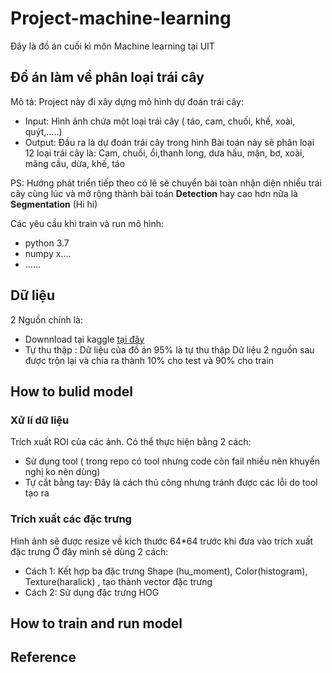 # Project-machine-learning
Đây là đồ án cuối kì môn Machine learning tại UIT

## Đồ án làm về phân loại  trái cây 
Mô tả: Project này đi xây dựng mô hình dự đoán trái cây:
+ Input: Hình ảnh chứa một loại trái cây ( táo, cam, chuối, khế, xoài, quýt,.....)
+ Output: Đầu ra là dự đoán trái cây trong hình 
Bài toán này sẽ phân loại 12 loại trái cây là: Cam, chuối, ổi,thanh long, dưa hấu, mận, bơ, xoài, mãng cầu, dừa,  khế, táo

PS: Hướng phát triển tiếp theo có lẽ sẽ chuyển bài toàn nhận diện nhiều trái cây cùng lúc và mở rộng thành bài toán **Detection** hay cao hơn nữa là  **Segmentation** (Hi hi)

Các yêu cầu khi train và run mô hình: 
+ python 3.7
+ numpy x....
+ ......
## Dữ liệu 
2 Nguồn chính là: 
* Downnload tại kaggle [tại đây](https://www.kaggle.com/mbkinaci/fruit-images-for-object-detection)
* Tự thu thập :  Dữ liệu của đồ án 95% là tự thu thập
Dữ liệu 2 nguồn sau được trộn lại và chia ra thành 10% cho test và 90% cho train 
## How to bulid model 
### Xử lí dữ liệu
Trích xuất ROI của các ảnh. Có thể thực hiện bằng 2 cách:
* Sử dụng tool ( trong repo có tool nhưng code còn fail nhiều nên khuyến nghị ko nên dùng)
* Tự cắt bằng tay: Đây là cách thủ công nhưng tránh được các lỗi do tool tạo ra 
### Trích xuất các đặc trưng
Hình ảnh sẽ được resize về kích thước 64*64 trước khi đưa vào trích xuất đặc trưng 
Ở đây mình sẽ dùng 2 cách:
* Cách 1: Kết hợp ba đặc trưng Shape (hu_moment), Color(histogram), Texture(haralick) , tạo thành vector đặc trưng
* Cách 2: Sử dụng đặc trưng HOG 
## How to train and run model 
## Reference

